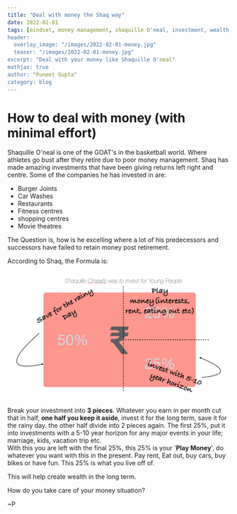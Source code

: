 ```yaml
---
title: "Deal with money the Shaq way"
date: 2022-02-01
tags: [mindset, money management, shaquille O'neal, investment, wealth, wealth creation]
header:
  overlay_image: "/images/2022-02-01-money.jpg"
  teaser: "/images/2022-02-01-money.jpg"
excerpt: "Deal with your money like Shaquille O'neal"
mathjax: true
author: "Puneet Gupta"
category: blog
---
```


# How to deal with money (with minimal effort)

Shaquille O'neal is one of the GOAT's in the basketball world. Where athletes go bust after they retire due to poor money management. Shaq has made amazing investments that have been giving returns left right and centre. Some of the companies he has invested in are:

* Burger Joints
* Car Washes
* Restaurants
* Fitness centres
* shopping centres
* Movie theatres

The Question is, how is he excelling where a lot of his predecessors and successors have failed to retain money post retirement.

According to Shaq, the Formula is:

![Shaq's investment plan](/images/2022-02-01-shaq.png "Shaq's investment plan for youngsters")

Break your investment into **3 pieces**. Whatever you earn in per month cut that in half, **one half you keep it aside**, invest it for the long term, save it for the rainy day. the other half divide into 2 pieces again. The first 25%, put it into investments with a 5-10 year horizon for any major events in your life; marriage, kids, vacation trip etc. <br />
With this you are left with the final 25%, this 25% is your '**Play Money**', do whatever you want with this in the present. Pay rent, Eat out, buy cars, buy bikes or have fun. This 25% is what you live off of.

This will help create wealth in the long term.

How do you take care of your money situation?

~P
